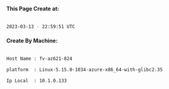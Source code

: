 
   
#### This Page Create at:

```bash

2023-03-13 - 22:59:51 UTC

```

#### Create By Machine:

```bash

Host Name : fv-az621-824

platform  : Linux-5.15.0-1034-azure-x86_64-with-glibc2.35

Ip Local  : 10.1.0.133

```

